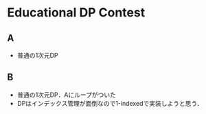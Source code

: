 # Educational DP Contest
## A
- 普通の1次元DP

## B
- 普通の1次元DP．Aにループがついた
- DPはインデックス管理が面倒なので1-indexedで実装しようと思う．